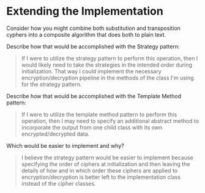 # Extending the Implementation
Consider how you might combine both substitution and transposition cyphers into a composite algorithm that does both to plain text.

Describe how that would be accomplished with the Strategy pattern:
> If I were to utilize the strategy pattern to perform this operation,
then I would likely need to take the strategies in the intended order during initialization.
That way I could implement the necessary encryption/decryption pipeline in the methods of the class I'm using for the strategy pattern.

Describe how that would be accomplished with the Template Method pattern:
> If I were to utilize the template method pattern to perform this operation,
then I may need to specify an additional abstract method to incorporate the output from one child class with its own encrypted/decrypted data.

Which would be easier to implement and why?
> I believe the strategy pattern would be easier to implement because specifying the order of ciphers at initialization
and then leaving the details of how and in which order these ciphers are applied to encryption/decryption is better left
to the implementation class instead of the cipher classes.
